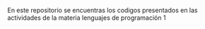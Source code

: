 En este repositorio se encuentras los codigos presentados en las actividades de la materia lenguajes de programación 1
